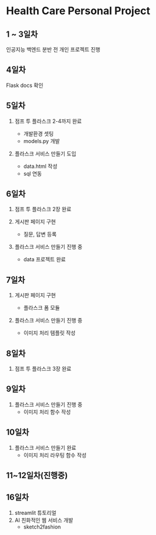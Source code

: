 # Health Care Personal Project

## 1 ~ 3일차
인공지능 백엔드 분반 전 개인 프로젝트 진행

## 4일차
Flask docs 확인

## 5일차
1. 점프 투 플라스크 2-4까지 완료
    - 개발환경 셋팅
    - models.py 개발

2. 플라스크 서비스 만들기 도입
    - data.html 작성
    - sql 연동

## 6일차
1. 점프 투 플라스크 2장 완료
2. 게시판 페이지 구현
    - 질문, 답변 등록
    
3. 플라스크 서비스 만들기 진행 중
    - data 프로젝트 완료

## 7일차
1. 게시판 페이지 구현
    - 플라스크 폼 모듈 
    
2. 플라스크 서비스 만들기 진행 중
    - 이미지 처리 템플릿 작성

## 8일차
1. 점프 투 플라스크 3장 완료

## 9일차
1. 플라스크 서비스 만들기 진행 중
    - 이미지 처리 함수 작성
    

## 10일차
1. 플라스크 서비스 만들기 완료
    - 이미지 처리 라우팅 함수 작성
    
## 11~12일차(진행중)

## 16일차
1. streamlit 튜토리얼
2. AI 친화적인 웹 서비스 개발
    - sketch2fashion

